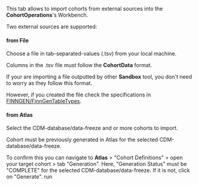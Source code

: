 
This tab allows to import cohorts from external sources into the **CohortOperations**'s Workbench. 

Two external sources are supported: 

#### from File
Choose a file in tab-separated-values (.tsv) from your local machine.

Columns in the .tsv file must follow the **CohortData** format. 

If your are importing a file outputted by other **Sandbox** tool, you don't need to worry as they follow this format. 

However, if you created the file check the specifications in [FINNGEN/FinnGenTableTypes](https://github.com/FINNGEN/FinnGenTableTypes). 



#### from Atlas
Select the CDM-database/data-freeze and or more cohorts to import. 

Cohort must be previously generated in Atlas for the selected CDM-database/data-freeze. 

To confirm this you can navigate to **Atlas** > "Cohort Definitions" > open your target cohort > tab "Generation". Here, "Generation Status" must be "COMPLETE" for the selected CDM-database/data-freeze. If it is not, click on "Generate". 
run
